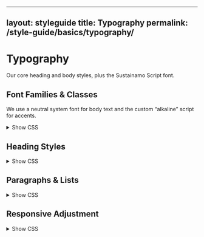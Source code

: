 
---
layout: styleguide
title: Typography
permalink: /style-guide/basics/typography/
---

# Typography

Our core heading and body styles, plus the Sustainamo Script font.

## Font Families & Classes

We use a neutral system font for body text and the custom “alkaline” script for accents.

<details>
  <summary>Show CSS</summary>

```css
/* Body text */
body, p, ul, ol {
  font-family: system-ui, -apple-system, BlinkMacSystemFont, "Segoe UI", Roboto, sans-serif;
}

/* Sustainamo Script */
.sustainamo-script {
  font-family: "alkaline", sans-serif;
  font-weight: normal;
  font-style: normal;
  font-size: 1.1rem;
}
```

</details>

## Heading Styles

<details>
  <summary>Show CSS</summary>

```css
h1 { font-size: 1.8rem; margin: 1.5rem 0 1rem;  font-weight: 300; color: #204312; }
h2 { font-size: 1.5rem; margin: 1.25rem 0 .75rem; color: #204312; }
h3 { font-size: 1.25rem; margin: 1rem 0 .5rem;   color: #204312; }
h4 { font-size: 1.1rem;  margin: .75rem 0 .5rem;  color: #204312; }
```

</details>

## Paragraphs & Lists

<details>
  <summary>Show CSS</summary>

```css
p, ul, ol {
  line-height: 1.6;
  color: #333;
  margin-bottom: 1rem;
}
```

</details>

## Responsive Adjustment

<details>
  <summary>Show CSS</summary>

```css
@media (min-width: 768px) {
  h1 { font-size: 2.2rem; }
}
```

</details>
